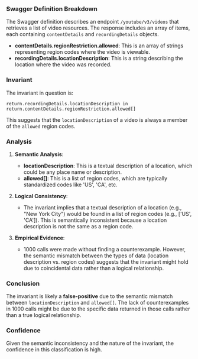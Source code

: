 ### Swagger Definition Breakdown

The Swagger definition describes an endpoint `/youtube/v3/videos` that retrieves a list of video resources. The response includes an array of items, each containing `contentDetails` and `recordingDetails` objects. 

- **contentDetails.regionRestriction.allowed**: This is an array of strings representing region codes where the video is viewable.
- **recordingDetails.locationDescription**: This is a string describing the location where the video was recorded.

### Invariant

The invariant in question is:

`return.recordingDetails.locationDescription in return.contentDetails.regionRestriction.allowed[]`

This suggests that the `locationDescription` of a video is always a member of the `allowed` region codes.

### Analysis

1. **Semantic Analysis**:
   - **locationDescription**: This is a textual description of a location, which could be any place name or description.
   - **allowed[]**: This is a list of region codes, which are typically standardized codes like 'US', 'CA', etc.

2. **Logical Consistency**:
   - The invariant implies that a textual description of a location (e.g., "New York City") would be found in a list of region codes (e.g., ['US', 'CA']). This is semantically inconsistent because a location description is not the same as a region code.

3. **Empirical Evidence**:
   - 1000 calls were made without finding a counterexample. However, the semantic mismatch between the types of data (location description vs. region codes) suggests that the invariant might hold due to coincidental data rather than a logical relationship.

### Conclusion

The invariant is likely a **false-positive** due to the semantic mismatch between `locationDescription` and `allowed[]`. The lack of counterexamples in 1000 calls might be due to the specific data returned in those calls rather than a true logical relationship. 

### Confidence

Given the semantic inconsistency and the nature of the invariant, the confidence in this classification is high.
